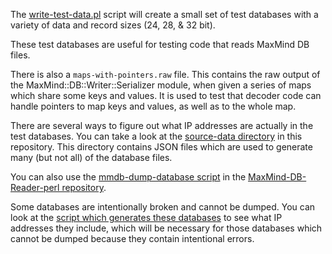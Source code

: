The
[write-test-data.pl](https://github.com/maxmind/MaxMind-DB/blob/main/test-data/write-test-data.pl)
script will create a small set of test databases with a variety of data and
record sizes (24, 28, & 32 bit).

These test databases are useful for testing code that reads MaxMind DB files.

There is also a `maps-with-pointers.raw` file. This contains the raw output of
the MaxMind::DB::Writer::Serializer module, when given a series of maps which
share some keys and values. It is used to test that decoder code can handle
pointers to map keys and values, as well as to the whole map.

There are several ways to figure out what IP addresses are actually in the
test databases. You can take a look at the
[source-data directory](https://github.com/maxmind/MaxMind-DB/tree/main/source-data)
in this repository. This directory contains JSON files which are used to
generate many (but not all) of the database files.

You can also use the
[mmdb-dump-database script](https://github.com/maxmind/MaxMind-DB-Reader-perl/blob/main/eg/mmdb-dump-database)
in the
[MaxMind-DB-Reader-perl repository](https://github.com/maxmind/MaxMind-DB-Reader-perl).

Some databases are intentionally broken and cannot be dumped. You can look at
the
[script which generates these databases](https://github.com/maxmind/MaxMind-DB/blob/main/test-data/write-test-data.pl)
to see what IP addresses they include, which will be necessary for those
databases which cannot be dumped because they contain intentional errors.

